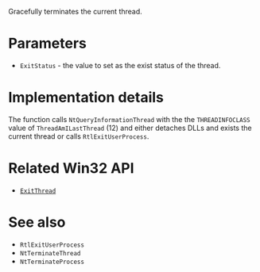 Gracefully terminates the current thread.

# Parameters
 - `ExitStatus` - the value to set as the exist status of the thread.

# Implementation details
The function calls `NtQueryInformationThread` with the the `THREADINFOCLASS` value of `ThreadAmILastThread` (12) and either detaches DLLs and exists the current thread or calls `RtlExitUserProcess`.

# Related Win32 API
 - [`ExitThread`](https://learn.microsoft.com/en-us/windows/win32/api/processthreadsapi/nf-processthreadsapi-exitthread)

# See also
 - `RtlExitUserProcess`
 - `NtTerminateThread`
 - `NtTerminateProcess`
